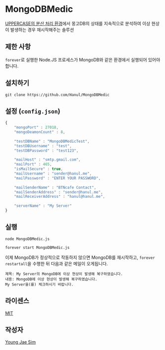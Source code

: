 # MongoDBMedic
[UPPERCASE의 분산 처리 환경](https://github.com/Hanul/UPPERCASE/blob/master/DOC/GUIDE/CLUSTERING.md)에서 몽고DB의 상태를 지속적으로 분석하여 이상 현상이 발생하는 경우 재시작해주는 솔루션

## 제한 사항
`forever`로 실행한 Node.JS 프로세스가 MongoDB와 같은 환경에서 실행되어 있어야 합니다.

## 설치하기
```
git clone https://github.com/Hanul/MongoDBMedic
```

## 설정 (`config.json`)
```javascript
{
	"mongoPort" : 27018,
	"mongoDeamonCount" : 8,
	
	"testDBName" : "MongoDBMedicTest",
	"testDBUsername" : "test",
	"testDBPassword" : "test123",
	
	"mailHost" : "smtp.gmail.com",
	"mailPort" : 465,
	"isMailSecure" : true,
	"mailUsername" : "sender@hanul.me",
	"mailPassword" : "ENTER YOUR PASSWORD",
	
	"mailSenderName" : "BTNcafe Contact",
	"mailSenderAddress" : "sender@hanul.me",
	"mailReceiverAddress" : "hanul@hanul.me",
	
	"serverName" : "My Server"
}
```

## 실행
```
node MongoDBMedic.js
```
```
forever start MongoDBMedic.js
```

이제 MongoDB가 정상적으로 작동하지 않으면 MongoDB를 재시작하고, `forever restartall`을 수행한 뒤 다음과 같은 메일이 오게됩니다.

```
제목: My Server의 MongoDB에 이상 현상이 발생해 복구하였습니다.
내용: MongoDB에 이상 현상이 발생해 복구하였습니다.
My Server을(를) 체크하시기 바랍니다.
```

## 라이센스
[MIT](LICENSE)

## 작성자
[Young Jae Sim](https://github.com/Hanul)